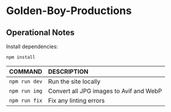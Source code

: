 # Golden-Boy-Productions

## Operational Notes

Install dependencies:

```bash
npm install
```

| COMMAND       | DESCRIPTION                             |
|:--------------|:----------------------------------------|
| `npm run dev` | Run the site locally                    |
| `npm run img` | Convert all JPG images to Avif and WebP |
| `npm run fix` | Fix any linting errors                  |

